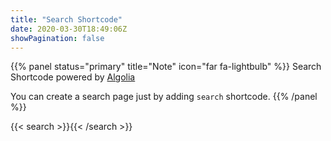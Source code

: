 ```yaml
---
title: "Search Shortcode"
date: 2020-03-30T18:49:06Z
showPagination: false
---
```


{{% panel status="primary" title="Note" icon="far fa-lightbulb" %}}
Search Shortcode powered by [Algolia](https://www.algolia.com/)

You can create a search page just by adding `search` shortcode.
{{% /panel %}}

{{< search >}}{{< /search >}}
